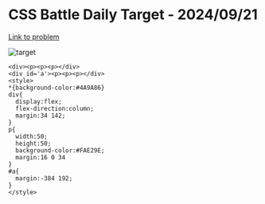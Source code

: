 # CSS Battle Daily Target - 2024/09/21  

[Link to problem](https://cssbattle.dev/play/pyODqOFW8qL1EnNq0SUj)

![target](https://firebasestorage.googleapis.com/v0/b/cssbattleapp.appspot.com/o/user%2Fe6YbeBahWNPT7VpE2rE2p85byxa2%2Ftargets%2Ftarget_Qsfs6sG.png?alt=media)

```
<div><p><p><p></div>
<div id='a'><p><p><p></div>
<style>
*{background-color:#4A9A86}
div{
  display:flex;
  flex-direction:column;
  margin:34 142;
}
p{
  width:50;
  height:50;
  background-color:#FAE29E;
  margin:16 0 34
}
#a{
  margin:-384 192;
}
</style>
```